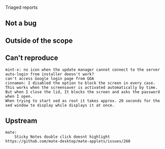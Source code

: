 Triaged reports

Not a bug
---------

Outside of the scope
--------------------

Can't reproduce
---------------
    mint-x: no icon when the update manager cannot connect to the server
    auto-login from installer doesn't work?
    can't access Google login page from GOA
    cinnamon: I disabled the option to block the screen in every case. This works when the screensaver is activated automatically by time. But when I close the lid, It blocks the screen and asks the password when I open.
    When trying to start xed as root it takes approx. 20 seconds for the xed window to display while displays it at once.

Upstream
--------
    mate:
        Sticky Notes double click doesnt highlight https://github.com/mate-desktop/mate-applets/issues/260